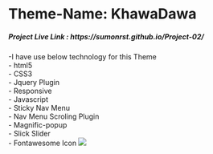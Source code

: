 # Theme-Name: KhawaDawa
<h5> Project Live Link : https://sumonrst.github.io/Project-02/</h5>
-I have use below technology for this Theme<br>
- html5<br>
- CSS3<br>
- Jquery Plugin <br>
- Responsive<br>
- Javascript<br>
- Sticky Nav Menu<br>
- Nav Menu Scroling Plugin<br>
- Magnific-popup<br>
- Slick Slider<br>
- Fontawesome Icon
<img src="assets/images/screenshort-resturent.png">

